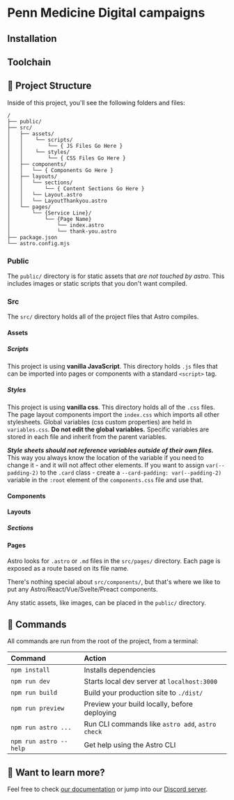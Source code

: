 # Penn Medicine Digital campaigns

## Installation 

## Toolchain
## 🚀 Project Structure

Inside of this project, you'll see the following folders and files:

```
/
├── public/
├── src/
│   ├── assets/
│   │    └── scripts/
│   │        └── { JS Files Go Here }
│   │    └── styles/
│   │        └── { CSS Files Go Here }
│   ├── components/
│   │   └── { Components Go Here }
│   ├── layouts/
│   │   └── sections/
│   │       └── { Content Sections Go Here }
│   │   └── Layout.astro
│   │   └── LayoutThankyou.astro
│   └── pages/
│       └── {Service Line}/
│           └── {Page Name}
│               └── index.astro
│               └── thank-you.astro
├── package.json
└── astro.config.mjs
```
### Public
The `public/` directory is for static assets that *are not touched by astro.* This includes images or static scripts that you don't want compiled. 
### Src
The `src/` directory holds all of the project files that Astro compiles.
#### Assets

##### Scripts
This project is using **vanilla JavaScript**. This directory holds `.js` files that can be imported into pages or components with a standard `<script>` tag.
##### Styles
This project is using **vanilla css**. This directory holds all of the `.css` files. The page layout components import the `index.css` which imports all other stylesheets. Global variables (css custom properties) are held in `variables.css`. **Do not edit the global variables.** Specific variables are stored in each file and inherit from the parent variables. 

***Style sheets should not reference variables outside of their own files.*** This way you always know the location of the variable if you need to change it - and it will not affect other elements. If you want to assign `var(--padding-2)` to the `.card` class - create a `--card-padding: var(--padding-2)` variable in the `:root` element of the `components.css` file and use that.
#### Components

#### Layouts

##### Sections

#### Pages




Astro looks for `.astro` or `.md` files in the `src/pages/` directory. Each page is exposed as a route based on its file name.

There's nothing special about `src/components/`, but that's where we like to put any Astro/React/Vue/Svelte/Preact components.

Any static assets, like images, can be placed in the `public/` directory.

## 🧞 Commands

All commands are run from the root of the project, from a terminal:

| Command                | Action                                           |
| :--------------------- | :----------------------------------------------- |
| `npm install`          | Installs dependencies                            |
| `npm run dev`          | Starts local dev server at `localhost:3000`      |
| `npm run build`        | Build your production site to `./dist/`          |
| `npm run preview`      | Preview your build locally, before deploying     |
| `npm run astro ...`    | Run CLI commands like `astro add`, `astro check` |
| `npm run astro --help` | Get help using the Astro CLI                     |

## 👀 Want to learn more?

Feel free to check [our documentation](https://docs.astro.build) or jump into our [Discord server](https://astro.build/chat).
